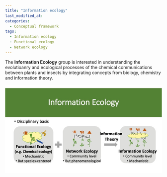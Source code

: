 ```yaml
---
title: "Information ecology"
last_modified_at: 
categories:
  - Conceptual framework
tags:
  - Information ecology
  - Functional ecology
  - Network ecology
---
```


The **Information Ecology** group is interested in understanding the evolutioanry and ecological processes of the chemical communications between plants and insects by integrating concepts from biology, chemistry and information theory.

![Research](assets/../../assets/images/InfoEcol.jpg)